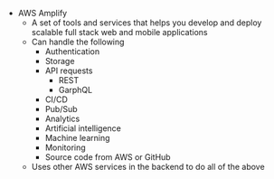 - AWS Amplify
	- A set of tools and services that helps you develop and deploy scalable full stack web and mobile applications
	- Can handle the following
		- Authentication
		- Storage
		- API requests
			- REST
			- GarphQL
		- CI/CD
		- Pub/Sub
		- Analytics
		- Artificial intelligence
		- Machine learning
		- Monitoring
		- Source code from AWS or GitHub
	- Uses other AWS services in the backend to do all of the above